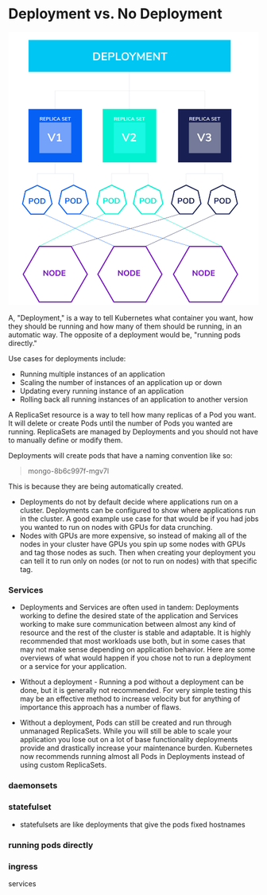 # Deployment vs. No Deployment

![](/img/k8sdeployment.png)

A, "Deployment," is a way to tell Kubernetes what container you want, how they should be running and how many of them should be running, in an automatic way. The opposite of a deployment would be, "running pods directly."

Use cases for deployments include:

* Running multiple instances of an application
* Scaling the number of instances of an application up or down
* Updating every running instance of an application
* Rolling back all running instances of an application to another version

A ReplicaSet resource is a way to tell how many replicas of a Pod you want. It will delete or create Pods until the number of Pods you wanted are running. ReplicaSets are managed by Deployments and you should not have to manually define or modify them.

Deployments will create pods that have a naming convention like so:

> mongo-8b6c997f-mgv7l

This is because they are being automatically created.

* Deployments do not by default decide where applications run on a cluster. Deployments can be configured to show where applications run in the cluster. A good example use case for that would be if you had jobs you wanted to run on nodes with GPUs for data crunching.
* Nodes with GPUs are more expensive, so instead of making all of the nodes in your cluster have GPUs you spin up some nodes with GPUs and tag those nodes as such. Then when creating your deployment you can tell it to run only on nodes (or not to run on nodes) with that specific tag.

### Services

* Deployments and Services are often used in tandem: Deployments working to define the desired state of the application and Services working to make sure communication between almost any kind of resource and the rest of the cluster is stable and adaptable. It is highly recommended that most workloads use both, but in some cases that may not make sense depending on application behavior. Here are some overviews of what would happen if you chose not to run a deployment or a service for your application.

* Without a deployment - Running a pod without a deployment can be done, but it is generally not recommended. For very simple testing this may be an effective method to increase velocity but for anything of importance this approach has a number of flaws.

* Without a deployment, Pods can still be created and run through unmanaged ReplicaSets. While you will still be able to scale your application you lose out on a lot of base functionality deployments provide and drastically increase your maintenance burden. Kubernetes now recommends running almost all Pods in Deployments instead of using custom ReplicaSets.

### daemonsets



### statefulset

* statefulsets are like deployments that give the pods fixed hostnames

### running pods directly



### ingress

services
